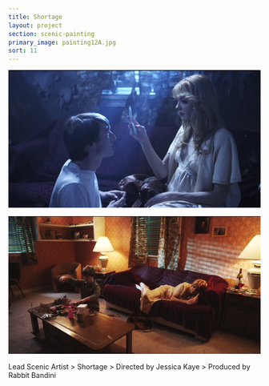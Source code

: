 ```yaml
---
title: Shortage
layout: project
section: scenic-painting
primary_image: painting12A.jpg
sort: 11
---
```


![Shortage](/img/scenic-painting/painting12B.png)

![Shortage](/img/scenic-painting/painting12C.png)

Lead Scenic Artist  > Shortage  > Directed by Jessica Kaye > Produced by Rabbit Bandini
